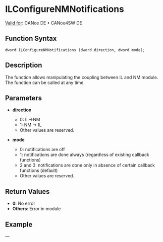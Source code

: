 # ILConfigureNMNotifications

[Valid for](../../../Shared/FeatureAvailability.md):  CANoe DE • CANoe4SW DE

## Function Syntax

```
dword ILConfigureNMNotifications (dword direction, dword mode);
```

## Description

The function allows manipulating the coupling between IL and NM module. The function can be called at any time.

## Parameters

- **direction**
  - 0: IL->NM
  - 1: NM -> IL
  - Other values are reserved.

- **mode**
  - 0: notifications are off
  - 1: notifications are done always (regardless of existing callback functions)
  - 2 and 3: notifications are done only in absence of certain callback functions (default)
  - Other values are reserved.

## Return Values

- **0**: No error
- **Others**: Error in module

## Example

—
